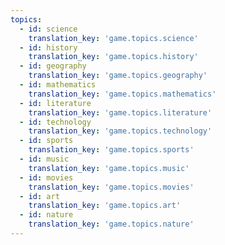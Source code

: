 ```yaml
---
topics:
  - id: science
    translation_key: 'game.topics.science'
  - id: history
    translation_key: 'game.topics.history'
  - id: geography
    translation_key: 'game.topics.geography'
  - id: mathematics
    translation_key: 'game.topics.mathematics'
  - id: literature
    translation_key: 'game.topics.literature'
  - id: technology
    translation_key: 'game.topics.technology'
  - id: sports
    translation_key: 'game.topics.sports'
  - id: music
    translation_key: 'game.topics.music'
  - id: movies
    translation_key: 'game.topics.movies'
  - id: art
    translation_key: 'game.topics.art'
  - id: nature
    translation_key: 'game.topics.nature'
---
```

